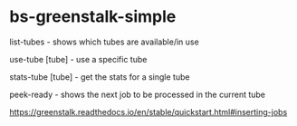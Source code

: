 # bs-greenstalk-simple


list-tubes - shows which tubes are available/in use

use-tube [tube] - use a specific tube

stats-tube [tube] - get the stats for a single tube

peek-ready - shows the next job to be processed in the current tube



https://greenstalk.readthedocs.io/en/stable/quickstart.html#inserting-jobs


